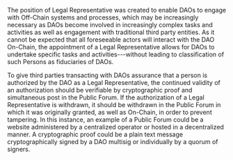 
The position of Legal Representative was created to enable DAOs to
engage with Off-Chain systems and processes, which may be increasingly
necessary as DAOs become involved in increasingly complex tasks and
activities as well as engagement with traditional third party entities.
As it cannot be expected that all foreseeable actors will interact with
the DAO On-Chain, the appointment of a Legal Representative allows for
DAOs to undertake specific tasks and activities---without leading to
classification of such Persons as fiduciaries of DAOs.

To give third parties transacting with DAOs assurance that a person is
authorized by the DAO as a Legal Representative, the continued validity
of an authorization should be verifiable by cryptographic proof and
simultaneous post in the Public Forum. If the authorization of a Legal
Representative is withdrawn, it should be withdrawn in the Public Forum
in which it was originally granted, as well as On-Chain, in order to
prevent tampering. In this instance, an example of a Public Forum could
be a website administered by a centralized operator or hosted in a
decentralized manner. A cryptographic proof could be a plain text
message cryptographically signed by a DAO multisig or individually by a
quorum of signers.

### 


